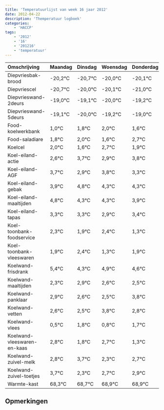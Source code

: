 ```yaml
---
title: 'Temperatuurlijst van week 16 jaar 2012'
date: 2012-04-22
description: 'Themperatuur logboek'
categories:
    - 'HACCP'
tags:
    - '2012'
    - '16'
    - '201216'
    - 'temperatuur'
---
```

|Omschrijving|Maandag|Dinsdag|Woensdag|Donderdag|Vrijdag|Zaterdag|Zondag|
|:---|:---|:---|:---|:---|:---|:---|:---|
|Diepvriesbak-brood|-20,2°C|-20,7°C|-20,0°C|-20,1°C|-21,0°C|-20,2°C|-20,0°C|
|Diepvriescel|-20,7°C|-20,0°C|-20,1°C|-21,0°C|-20,2°C|-20,0°C|-20,4°C|
|Diepvrieswand-2deurs|-19,0°C|-19,1°C|-20,0°C|-19,2°C|-19,0°C|-19,4°C|-18,3°C|
|Diepvrieswand-5deurs|-19,1°C|-20,0°C|-19,2°C|-19,0°C|-19,4°C|-18,3°C|-19,1°C|
|Food-koelwerkbank|1,0°C|1,8°C|2,0°C|1,6°C|2,7°C|1,9°C|2,8°C|
|Food-saladiare|1,8°C|2,0°C|1,6°C|2,7°C|1,9°C|2,8°C|2,3°C|
|Koelcel|2,0°C|1,6°C|2,7°C|1,9°C|2,8°C|2,3°C|2,3°C|
|Koel-eiland-actie|2,6°C|3,7°C|2,9°C|3,8°C|3,3°C|3,3°C|2,9°C|
|Koel-eiland-AGF|3,7°C|2,9°C|3,8°C|3,3°C|3,3°C|2,9°C|3,4°C|
|Koel-eiland-gebak|3,9°C|4,8°C|4,3°C|4,3°C|3,9°C|4,4°C|3,3°C|
|Koel-eiland-maaltijden|4,8°C|4,3°C|4,3°C|3,9°C|4,4°C|3,3°C|3,9°C|
|Koel-eiland-tapas|3,3°C|3,3°C|2,9°C|3,4°C|2,3°C|2,9°C|2,6°C|
|Koel-toonbank-foodservice|2,3°C|1,9°C|2,4°C|1,3°C|1,9°C|1,6°C|1,5°C|
|Koel-toonbank-vleeswaren|1,9°C|2,4°C|1,3°C|1,9°C|1,6°C|1,5°C|2,8°C|
|Koelwand-frisdrank|5,4°C|4,3°C|4,9°C|4,6°C|4,5°C|5,8°C|4,8°C|
|Koelwand-maaltijden|2,3°C|2,9°C|2,6°C|2,5°C|3,8°C|2,8°C|3,7°C|
|Koelwand-panklaar|2,9°C|2,6°C|2,5°C|3,8°C|2,8°C|3,7°C|2,3°C|
|Koelwand-vetten|2,6°C|2,5°C|3,8°C|2,8°C|3,7°C|2,3°C|2,7°C|
|Koelwand-vlees|0,5°C|1,8°C|0,8°C|1,7°C|0,3°C|0,7°C|0,9°C|
|Koelwand-vleeswaren-en-kaas|2,8°C|1,8°C|2,7°C|1,3°C|1,7°C|1,9°C|1,9°C|
|Koelwand-zuivel-melk|2,8°C|3,7°C|2,3°C|2,7°C|2,9°C|2,9°C|2,7°C|
|Koelwand-zuivel-toetjes|3,7°C|2,3°C|2,7°C|2,9°C|2,9°C|2,7°C|2,3°C|
|Warmte-kast|68,3°C|68,7°C|68,9°C|68,9°C|68,7°C|68,3°C|69,8°C|

## Opmerkingen


